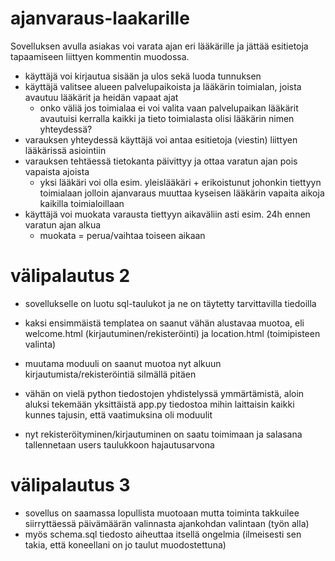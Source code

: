 # ajanvaraus-laakarille

Sovelluksen avulla asiakas voi varata ajan eri lääkärille ja jättää esitietoja tapaamiseen liittyen kommentin muodossa. 

- käyttäjä voi kirjautua sisään ja ulos sekä luoda tunnuksen
- käyttäjä valitsee alueen palvelupaikoista ja lääkärin toimialan, joista avautuu lääkärit ja heidän vapaat ajat
    - onko väliä jos toimialaa ei voi valita vaan palvelupaikan lääkärit avautuisi kerralla kaikki ja tieto toimialasta olisi lääkärin nimen yhteydessä?
- varauksen yhteydessä käyttäjä voi antaa esitietoja (viestin) liittyen lääkärissä asiointiin
- varauksen tehtäessä tietokanta päivittyy ja ottaa varatun ajan pois vapaista ajoista
    - yksi lääkäri voi olla esim. yleislääkäri + erikoistunut johonkin tiettyyn toimialaan jolloin ajanvaraus muuttaa kyseisen lääkärin vapaita aikoja kaikilla toimialoillaan
- käyttäjä voi muokata varausta tiettyyn aikaväliin asti esim. 24h ennen varatun ajan alkua
    - muokata = perua/vaihtaa toiseen aikaan



# välipalautus 2

- sovellukselle on luotu sql-taulukot ja ne on täytetty tarvittavilla tiedoilla
- kaksi ensimmäistä templatea on saanut vähän alustavaa muotoa, eli welcome.html (kirjautuminen/rekisteröinti) ja location.html (toimipisteen valinta)
- muutama moduuli on saanut muotoa nyt alkuun kirjautumista/rekisteröintiä silmällä pitäen

- vähän on vielä python tiedostojen yhdistelyssä ymmärtämistä, aloin aluksi tekemään yksittäistä app.py tiedostoa mihin laittaisin kaikki kunnes tajusin, että vaatimuksina oli moduulit


- nyt rekisteröityminen/kirjautuminen on saatu toimimaan ja salasana tallennetaan users taulukkoon hajautusarvona



# välipalautus 3

- sovellus on saamassa lopullista muotoaan mutta toiminta takkuilee siirryttäessä päivämäärän valinnasta ajankohdan valintaan (työn alla)
- myös schema.sql tiedosto aiheuttaa itsellä ongelmia (ilmeisesti sen takia, että koneellani on jo taulut muodostettuna)
